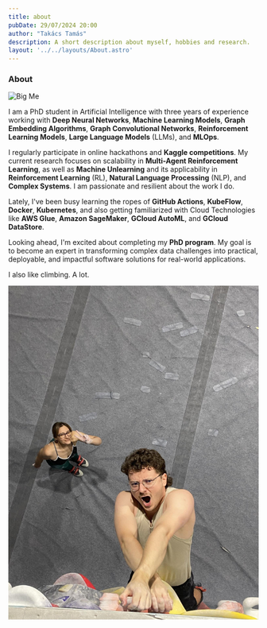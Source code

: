 ```yaml
---
title: about
pubDate: 29/07/2024 20:00
author: "Takács Tamás"
description: A short description about myself, hobbies and research.
layout: '../../layouts/About.astro'
---
```


### About

![Big Me](../../assets/about/bigme.png)

I am a PhD student in Artificial Intelligence with three years of experience working with **Deep Neural Networks**, **Machine Learning Models**, **Graph Embedding Algorithms**, **Graph Convolutional Networks**, **Reinforcement Learning Models**, **Large Language Models** (LLMs), and **MLOps**.

I regularly participate in online hackathons and **Kaggle competitions**. My current research focuses on scalability in **Multi-Agent Reinforcement Learning**, as well as **Machine Unlearning** and its applicability in **Reinforcement Learning** (RL), **Natural Language Processing** (NLP), and **Complex Systems**. I am passionate and resilient about the work I do.

Lately, I've been busy learning the ropes of **GitHub Actions**, **KubeFlow**, **Docker**, **Kubernetes**, and also getting familiarized with Cloud Technologies like **AWS Glue**, **Amazon SageMaker**, **GCloud AutoML**, and **GCloud DataStore**.

Looking ahead, I'm excited about completing my **PhD program**. My goal is to become an expert in transforming complex data challenges into practical, deployable, and impactful software solutions for real-world applications.

I also like climbing. A lot.

![Lux Env](../../assets/about/climbing.jpg)